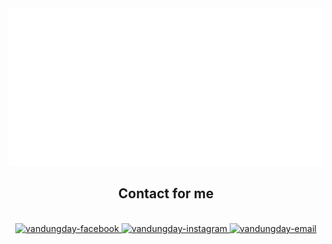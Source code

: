 
<a href="#" target="_blank">
  <img src="svg/vandungday.svg" width="1200" alt="Click to see the source"/>
</a>
<h2 align="center"> Contact for me  </h2>
<br>
<!-- https://icons8.com -->
<div align="center">
  <a href="https://facebook.com/vandungday" target="blank">
    <img src="https://img.icons8.com/bubbles/100/000000/facebook-new.png" alt="vandungday-facebook" />
  </a>

  <a href="https://instagram.com/vandungday" target="blank">
    <img src="https://img.icons8.com/bubbles/100/000000/instagram.png" alt="vandungday-instagram" />
  </a>
  <a href="mailto:dungtn492@gmail.com" target="top">
    <img src="https://img.icons8.com/bubbles/100/000000/apple-mail.png" alt="vandungday-email" />
  </a>
</div>
